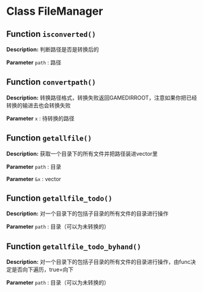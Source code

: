 # Class FileManager

## Function `isconverted()`

**Description:** 判断路径是否是转换后的

**Parameter** `path` : 路径

## Function `convertpath()`

**Description:** 转换路径格式，转换失败返回GAMEDIRROOT，注意如果你把已经转换的输进去也会转换失败

**Parameter** `x` : 待转换的路径

## Function `getallfile()`

**Description:** 获取一个目录下的所有文件并把路径装进vector里

**Parameter** `path` : 目录

**Parameter** `&x` : vector

## Function `getallfile_todo()`

**Description:** 对一个目录下的包括子目录的所有文件的目录进行操作

**Parameter** `path` : 目录（可以为未转换的）

## Function `getallfile_todo_byhand()`

**Description:** 对一个目录下的包括子目录的所有文件的目录进行操作，由func决定是否向下遍历，true=向下

**Parameter** `path` : 目录（可以为未转换的）

